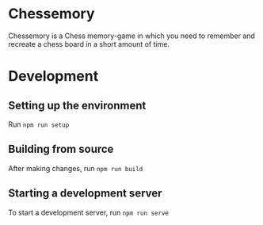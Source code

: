 # Chessemory

Chessemory is a Chess memory-game in which you need to remember and recreate a chess board in a short amount of time.

# Development
## Setting up the environment
Run `npm run setup`
## Building from source
After making changes, run `npm run build`
## Starting a development server
To start a development server, run `npm run serve`

